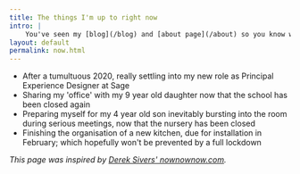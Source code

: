 ```yaml
---
title: The things I'm up to right now
intro: |
    You've seen my [blog](/blog) and [about page](/about) so you know what I'm interested in and how I ended up doing what I do, but what am I up to *right now*?
layout: default
permalink: now.html
---
```


- After a tumultuous 2020, really settling into my new role as Principal Experience Designer at Sage
- Sharing my 'office' with my 9 year old daughter now that the school has been closed again
- Preparing myself for my 4 year old son inevitably bursting into the room during serious meetings, now that the nursery has been closed
- Finishing the organisation of a new kitchen, due for installation in February; which hopefully won't be prevented by a full lockdown

<i>This page was inspired by [Derek Sivers' nownownow.com](https://nownownow.com/about).</i>
